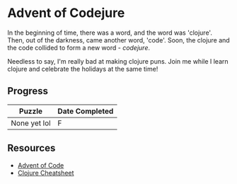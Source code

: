 # Advent of Codejure
In the beginning of time, there was a word, 
and the word was 'clojure'. Then, out of the darkness, 
came another word, 'code'. Soon, the clojure and the 
code collided to form a new word - _codejure_.

Needless to say, I'm really bad at making clojure puns. 
Join me while I learn clojure and celebrate the holidays 
at the same time!

## Progress
| Puzzle | Date Completed |
| --- | --- |
| None yet lol | F |


## Resources
- [Advent of Code](https://adventofcode.com/)
- [Clojure Cheatsheet](https://clojure.org/api/cheatsheet)